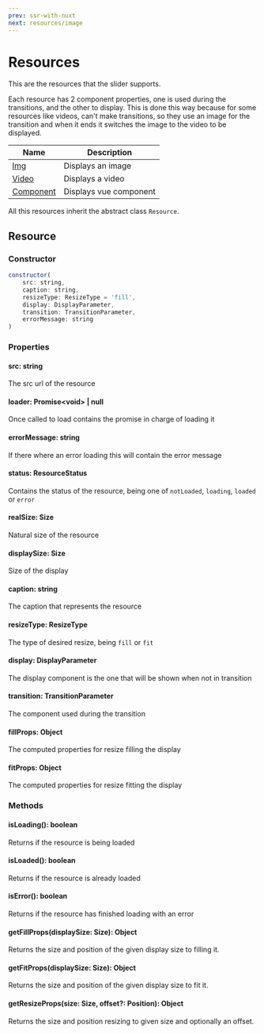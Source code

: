 ```yaml
---
prev: ssr-with-nuxt
next: resources/image
---
```


# Resources

This are the resources that the slider supports.

Each resource has 2 component properties, one is used during the transitions, and the other to display. This is done this way because for some resources like videos, can't make transitions, so they use an image for the transition and when it ends it switches the image to the video to be displayed.

| Name | Description |
|------|-------------|
| [Img](img) | Displays an image |
| [Video](video) | Displays a video |
| [Component](component) | Displays vue component |

All this resources inherit the abstract class `Resource`.

## Resource

### Constructor

``` js
constructor(
	src: string,
	caption: string,
	resizeType: ResizeType = 'fill',
	display: DisplayParameter,
	transition: TransitionParameter,
	errorMessage: string
)
```

### Properties

#### src: string

The src url of the resource

#### loader: Promise\<void\> | null

Once called to load contains the promise in charge of loading it

#### errorMessage: string

If there where an error loading this will contain the error message

#### status: ResourceStatus

Contains the status of the resource, being one of `notLoaded`, `loading`, `loaded` or `error`

#### realSize: Size

Natural size of the resource

#### displaySize: Size

Size of the display

#### caption: string

The caption that represents the resource

#### resizeType: ResizeType

The type of desired resize, being `fill` or `fit`

#### display: DisplayParameter

The display component is the one that will be shown when not in transition

#### transition: TransitionParameter

The component used during the transition

#### fillProps: Object

The computed properties for resize filling the display

#### fitProps: Object

The computed properties for resize fitting the display

### Methods

#### isLoading(): boolean

Returns if the resource is being loaded

#### isLoaded(): boolean

Returns if the resource is already loaded

#### isError(): boolean

Returns if the resource has finished loading with an error

#### getFillProps(displaySize: Size): Object

Returns the size and position of the given display size to filling it.

#### getFitProps(displaySize: Size): Object

Returns the size and position of the given display size to fit it.

#### getResizeProps(size: Size, offset?: Position): Object

Returns the size and position resizing to given size and optionally an offset.
